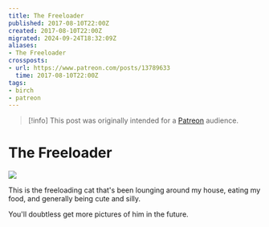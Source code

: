 ```yaml
---
title: The Freeloader
published: 2017-08-10T22:00Z
created: 2017-08-10T22:00Z
migrated: 2024-09-24T18:32:09Z
aliases:
- The Freeloader
crossposts:
- url: https://www.patreon.com/posts/13789633
  time: 2017-08-10T22:00Z
tags:
- birch
- patreon
---
```


> [!info]
> This post was originally intended for a [Patreon](../tags/patreon.md) audience.

# The Freeloader

![](201708102200-birch.jpg)

This is the freeloading cat that's been lounging around my house, eating my food, and generally being cute and silly.

You'll doubtless get more pictures of him in the future.
